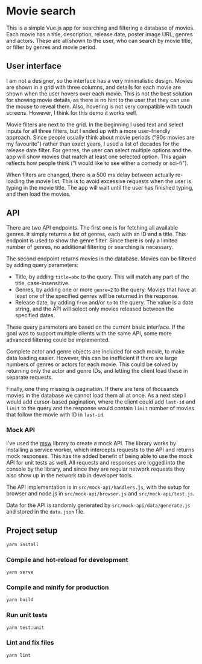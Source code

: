 # Movie search

This is a simple Vue.js app for searching and filtering a database of movies. Each movie has a title, description, release date, poster image URL, genres and actors. These are all shown to the user, who can search by movie title, or filter by genres and movie period.

## User interface

I am not a designer, so the interface has a very minimalistic design. Movies are shown in a grid with three columns, and details for each movie are shown when the user hovers over each movie. This is not the best solution for showing movie details, as there is no hint to the user that they can use the mouse to reveal them. Also, hovering is not very compatible with touch screens. However, I think for this demo it works well.

Movie filters are next to the grid. In the beginning I used text and select inputs for all three filters, but I ended up with a more user-friendly approach. Since people usually think about movie periods ("90s movies are my favourite") rather than exact years, I used a list of decades for the release date filter. For genres, the user can select multiple options and the app will show movies that match at least one selected option. This again reflects how people think ("I would like to see either a comedy or sci-fi").

When filters are changed, there is a 500 ms delay between actually re-loading the movie list. This is to avoid excessive requests when the user is typing in the movie title. The app will wait until the user has finished typing, and then load the movies.

## API 

There are two API endpoints. The first one is for fetching all available genres. It simply returns a list of genres, each with an ID and a title. This endpoint is used to show the genre filter. Since there is only a limited number of genres, no additional filtering or searching is necessary.

The second endpoint returns movies in the database. Movies can be filtered by adding query parameters:

* Title, by adding `title=abc` to the query. This will match any part of the title, case-insensitive.
* Genres, by adding one or more `genre=2` to the query. Movies that have at least one of the specified genres will be returned in the response.
* Release date, by adding `from` and/or `to` to the query. The value is a date string, and the API will select only movies released between the specified dates.

These query parameters are based on the current basic interface. If the goal was to support multiple clients with the same API, some more advanced filtering could be implemented. 

Complete actor and genre objects are included for each movie, to make data loading easier. However, this can be inefficient if there are large numbers of genres or actors for each movie. This could be solved by returning only the actor and genre IDs, and letting the client load these in separate requests. 

Finally, one thing missing is pagination. If there are tens of thousands movies in the database we cannot load them all at once. As a next step I would add cursor-based pagination, where the client could add `last-id` and `limit` to the query and the response would contain `limit` number of movies that follow the movie with ID in `last-id`.

### Mock API

I've used the [msw](https://mswjs.io/) library to create a mock API. The library works by installing a service worker, which intercepts requests to the API and returns mock responses. This has the added benefit of being able to use the mock API for unit tests as well. All requests and responses are logged into the console by the library, and since they are regular network requests they also show up in the network tab in developer tools.

The API implementation is in `src/mock-api/handlers.js`, with the setup for browser and node.js in `src/mock-api/browser.js` and `src/mock-api/test.js`.

Data for the API is randomly generated by `src/mock-api/data/generate.js` and stored in the `data.json` file.

## Project setup
```
yarn install
```

### Compile and hot-reload for development
```
yarn serve
```

### Compile and minify for production
```
yarn build
```

### Run unit tests
```
yarn test:unit
```

### Lint and fix files
```
yarn lint
```
